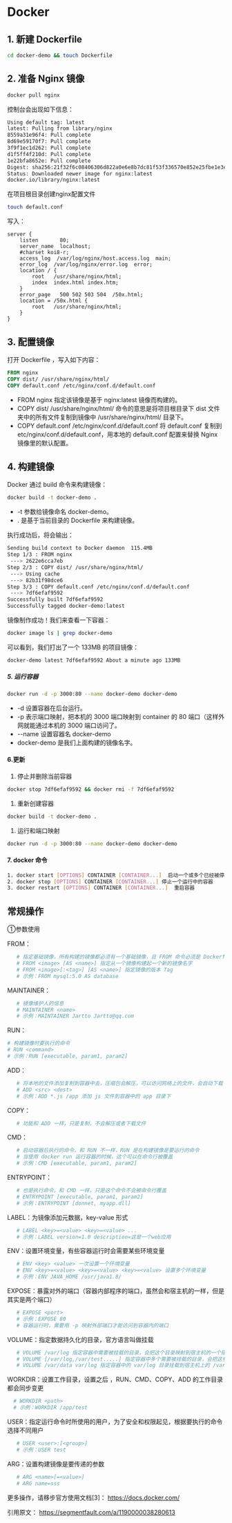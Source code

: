 
# Docker

## 1. 新建 Dockerfile

```bash
cd docker-demo && touch Dockerfile
```

## 2. 准备 Nginx 镜像

```bash
docker pull nginx 
```

控制台会出现如下信息：

```bash
Using default tag: latest
latest: Pulling from library/nginx
8559a31e96f4: Pull complete
8d69e59170f7: Pull complete
3f9f1ec1d262: Pull complete
d1f5ff4f210d: Pull complete
1e22bfa8652e: Pull complete
Digest: sha256:21f32f6c08406306d822a0e6e8b7dc81f53f336570e852e25fbe1e3e3d0d0133
Status: Downloaded newer image for nginx:latest
docker.io/library/nginx:latest
```

在项目根目录创建nginx配置文件

```bash
touch default.conf  
```

写入：

```nginx
server {
    listen       80;
    server_name  localhost;
    #charset koi8-r;
    access_log  /var/log/nginx/host.access.log  main;
    error_log  /var/log/nginx/error.log  error;
    location / {
        root   /usr/share/nginx/html;
        index  index.html index.htm;
    }
    error_page   500 502 503 504  /50x.html;
    location = /50x.html {
        root   /usr/share/nginx/html;
    }
}
```

## 3. 配置镜像

打开 Dockerfile ，写入如下内容：

```dockerfile
FROM nginx
COPY dist/ /usr/share/nginx/html/
COPY default.conf /etc/nginx/conf.d/default.conf
```

* FROM nginx 指定该镜像是基于 nginx:latest 镜像而构建的。
* COPY dist/ /usr/share/nginx/html/ 命令的意思是将项目根目录下 dist 文件夹中的所有文件复制到镜像中 /usr/share/nginx/html/ 目录下。
* COPY default.conf /etc/nginx/conf.d/default.conf 将 default.conf 复制到 etc/nginx/conf.d/default.conf，用本地的 default.conf 配置来替换 Nginx 镜像里的默认配置。

## 4. 构建镜像

Docker 通过 build 命令来构建镜像：

```bash
docker build -t docker-demo .
```

* -t 参数给镜像命名 docker-demo。
* . 是基于当前目录的 Dockerfile 来构建镜像。

执行成功后，将会输出：

```bash
Sending build context to Docker daemon  115.4MB
Step 1/3 : FROM nginx
 ---> 2622e6cca7eb
Step 2/3 : COPY dist/ /usr/share/nginx/html/
 ---> Using cache
 ---> 82b31f98dce6
Step 3/3 : COPY default.conf /etc/nginx/conf.d/default.conf
 ---> 7df6efaf9592
Successfully built 7df6efaf9592
Successfully tagged docker-demo:latest

```

镜像制作成功！我们来查看一下容器：

```bash
docker image ls | grep docker-demo
```

可以看到，我们打出了一个 133MB 的项目镜像：

```bash
docker-demo latest 7df6efaf9592 About a minute ago 133MB
```

##### 5. 运行容器

```bash
docker run -d -p 3000:80 --name docker-demo docker-demo
```

* -d 设置容器在后台运行。
* -p 表示端口映射，把本机的 3000 端口映射到 container 的 80 端口（这样外网就能通过本机的 3000 端口访问了。
* --name 设置容器名 docker-demo
* docker-demo 是我们上面构建的镜像名字。

#### 6.更新

1. 停止并删除当前容器

``` bash
docker stop 7df6efaf9592 && docker rmi -f 7df6efaf9592
```

1. 重新创建容器

```bash
docker build -t docker-demo .
```

1. 运行和端口映射

```bash
docker run -d -p 3000:80 --name docker-demo docker-demo
```

#### 7. docker 命令

```bash
1. docker start [OPTIONS] CONTAINER [CONTAINER...]  启动一个或多个已经被停止的容器
2. docker stop [OPTIONS] CONTAINER [CONTAINER...] 停止一个运行中的容器
3. docker restart [OPTIONS] CONTAINER [CONTAINER...]  重启容器
```

## 常规操作

①参数使用

FROM：

```bash
   # 指定基础镜像，所有构建的镜像都必须有一个基础镜像，且 FROM 命令必须是 Dockerfile 的第一个命令
   # FROM <image> [AS <name>] 指定从一个镜像构建起一个新的镜像名字
   # FROM <image>[:<tag>] [AS <name>] 指定镜像的版本 Tag
   # 示例：FROM mysql:5.0 AS database
```

MAINTAINER：

```bash
   # 镜像维护人的信息
   # MAINTAINER <name>
   # 示例：MAINTAINER Jartto Jartto@qq.com
```

RUN：

```bash
# 构建镜像时要执行的命令
# RUN <command>
# 示例：RUN [executable, param1, param2]
```

ADD：

```bash
   # 将本地的文件添加复制到容器中去，压缩包会解压，可以访问网络上的文件，会自动下载
   # ADD <src> <dest>
   # 示例：ADD *.js /app 添加 js 文件到容器中的 app 目录下
```

COPY：

```bash
   # 功能和 ADD 一样，只是复制，不会解压或者下载文件
```

CMD：

```bash
   # 启动容器后执行的命令，和 RUN 不一样，RUN 是在构建镜像是要运行的命令
   # 当使用 docker run 运行容器的时候，这个可以在命令行被覆盖
   # 示例：CMD [executable, param1, param2]
```

ENTRYPOINT：

```bash
   # 也是执行命令，和 CMD 一样，只是这个命令不会被命令行覆盖
   # ENTRYPOINT [executable, param1, param2]
   # 示例：ENTRYPOINT [donnet, myapp.dll]
```

LABEL：为镜像添加元数据，key-value 形式

```bash
   # LABEL <key>=<value> <key>=<value> ...
   # 示例：LABEL version=1.0 description=这是一个web应用
```

ENV：设置环境变量，有些容器运行时会需要某些环境变量

```bash
   # ENV <key> <value> 一次设置一个环境变量
   # ENV <key>=<value> <key>=<value> <key>=<value> 设置多个环境变量
   # 示例：ENV JAVA_HOME /usr/java1.8/
```

EXPOSE：暴露对外的端口（容器内部程序的端口，虽然会和宿主机的一样，但是其实是两个端口）

```bash
   # EXPOSE <port>
   # 示例：EXPOSE 80
   # 容器运行时，需要用 -p 映射外部端口才能访问到容器内的端口
```

VOLUME：指定数据持久化的目录，官方语言叫做挂载

```bash
   # VOLUME /var/log 指定容器中需要被挂载的目录，会把这个目录映射到宿主机的一个随机目录上，实现数据的持久化和同步
   # VOLUME [/var/log,/var/test.....] 指定容器中多个需要被挂载的目录，会把这些目录映射到宿主机的多个随机目录上，实现数据的持久化和同步
   # VOLUME /var/data var/log 指定容器中的 var/log 目录挂载到宿主机上的 /var/data 目录，这种形式可以手动指定宿主机上的目录   * 
```

WORKDIR：设置工作目录，设置之后 ，RUN、CMD、COPY、ADD 的工作目录都会同步变更

```bash
  # WORKDIR <path>
  # 示例：WORKDIR /app/test
```

USER：指定运行命令时所使用的用户，为了安全和权限起见，根据要执行的命令选择不同用户

```bash
   # USER <user>:[<group>]
   # 示例：USER test
```

ARG：设置构建镜像是要传递的参数

```bash
   # ARG <name>[=<value>]
   # ARG name=sss
```

更多操作，请移步官方使用文档[3]：
https://docs.docker.com/

引用原文：
https://segmentfault.com/a/1190000038280613